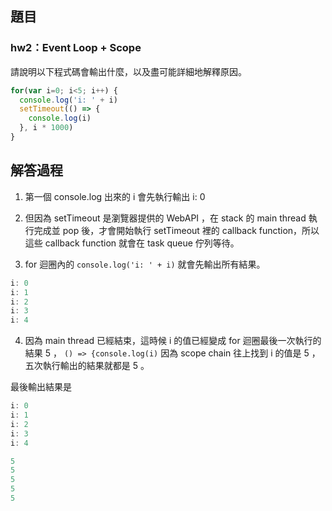 ## 題目

### hw2：Event Loop + Scope
請說明以下程式碼會輸出什麼，以及盡可能詳細地解釋原因。

``` js
for(var i=0; i<5; i++) {
  console.log('i: ' + i)
  setTimeout(() => {
    console.log(i)
  }, i * 1000)
}
```
## 解答過程

1. 第一個 console.log 出來的 i 會先執行輸出 i: 0

2. 但因為 setTimeout 是瀏覽器提供的 WebAPI ，在 stack 的 main thread 執行完成並 pop 後，才會開始執行 setTimeout 裡的 callback function，所以這些 callback function 就會在 task queue 佇列等待。

3. for 迴圈內的 `console.log('i: ' + i)` 就會先輸出所有結果。 
```js
i: 0
i: 1
i: 2
i: 3
i: 4
```
4. 因為 main thread 已經結束，這時候 i 的值已經變成 for 迴圈最後一次執行的結果 5 ， `() => {console.log(i)` 因為 scope chain 往上找到 i 的值是 5 ，五次執行輸出的結果就都是 5 。

最後輸出結果是

```js
i: 0
i: 1
i: 2
i: 3
i: 4

5 
5
5
5
5
```